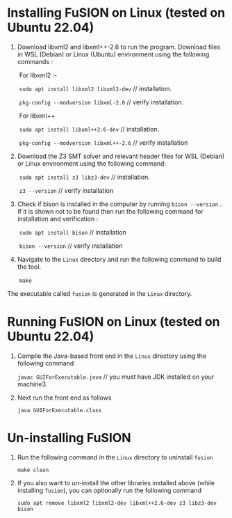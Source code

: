 # Installing FuSION on Linux (tested on Ubuntu 22.04)

1. Download libxml2 and libxml++-2.6 to run the program. Download files in WSL (Debian) or Linux (Ubuntu) environment using the following commands :

   ​ For libxml2 :-

   ​ `sudo apt install libxml2 libxml2-dev` // installation.

   ​ `pkg-config --modversion libxml-2.0` // verify installation.

   ​ For libxml++

   ​ `sudo apt install libxml++2.6-dev` // installation.

   ​ `pkg-config --modversion libxml++-2.6` // verify installation

2. Download the Z3 SMT solver and relevant header files for WSL (Debian) or Linux environment using the following command:

   ​ `sudo apt install z3 libz3-dev` // installation.

   ​ `z3 --version` // verify installation

3. Check if bison is installed in the computer by running `bison --version` . If it is shown not to be found then run the following command for installation and verification :

   ​ `sudo apt install bison` // installation

   ​ `bison --version` // verify installation

4. Navigate to the `Linux` directory and run the following command to build the tool.  

   ​ `make`

  The executable called `fusion` is generated in the `Linux` directory.


# Running FuSION on Linux (tested on Ubuntu 22.04)

1. Compile the Java-based front end in the `Linux` directory using the following command

     `javac GUIForExecutable.java` // you must have JDK installed on your machine3. 

2. Next run the front end as follows

      `java GUIForExecutable.class`
   

# Un-installing FuSION 

1. Run the following command in the `Linux` directory to uninstall `fusion`
   
     `make clean`
   
2. If you also want to un-install the other libraries installed above (while installing `fusion`), you can optionally run the following command

     `sudo apt remove libxml2 libxml2-dev libxml++2.6-dev z3 libz3-dev bison`

   


   

